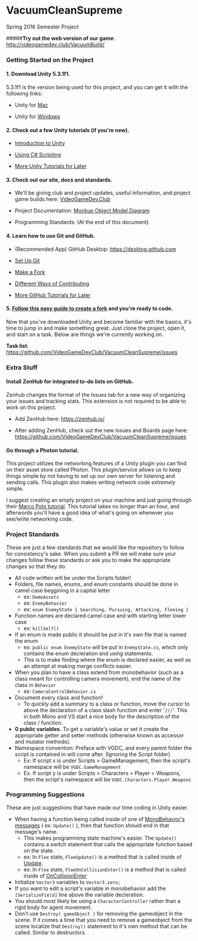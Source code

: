 # VacuumCleanSupreme
Spring 2016 Semester Project

#####**Try out the web version of our game**: http://videogamedev.club/VacuumBuild/

### Getting Started on the Project

#### 1. Download Unity 5.3.1f1.
5.3.1f1 is the version being used for this project, and you can get it with the following links:
 
- Unity for [Mac](https://unity3d.com/get-unity/download?thank-you=update&download_nid=24110&os=Mac)
 
- Unity for [Windows](https://unity3d.com/get-unity/download?thank-you=update&download_nid=24110&os=Win)

#### 2. Check out a few Unity tutorials (if you're new).

- [Introduction to Unity](https://unity3d.com/learn/tutorials/topics/interface-essentials)

- [Using C# Scripting](https://unity3d.com/learn/tutorials/topics/scripting)

- [More Unity Tutorials for Later](https://unity3d.com/learn/tutorials)

#### 3. Check out our site, docs and standards.
 
- We'll be giving club and project updates, useful information, and project game builds here: [VideoGameDev.Club](http://videogamedev.club) 

- Project Documentation: [Mockup Object Model Diagram](http://videogamedev.club/?page=GamePlans)

- Programming Standards: (At the end of this document)

#### 4. Learn how to use Git and GitHub.

- (Recommended App) GitHub Desktop: https://desktop.github.com

- [Set Up Git](https://help.github.com/articles/set-up-git/)

- [Make a Fork](https://guides.github.com/activities/forking/)

- [Different Ways of Contributing](https://guides.github.com/activities/contributing-to-open-source/#contributing)

- [More GitHub Tutorials for Later](https://guides.github.com)

#### 5. [Follow this easy guide to create a fork](http://imgur.com/a/D5Ee6) and you're ready to code.

Now that you've downloaded Unity and become familiar with the basics, it's time to jump in and make something great. Just clone the project, open it, and start on a task. Below are things we're currently working on.

**Task list**: https://github.com/VideoGameDevClub/VacuumCleanSupreme/issues

### Extra Stuff

#### Install ZenHub for integrated to-do lists on GitHub.
Zenhub changes the format of the Issues tab for a new way of organizing your issues and tracking stats. This extension is not required to be able to work on this project. 

- Add ZenHub here: https://zenhub.io/

- After adding ZenHub, check out the new Issues and Boards page here: https://github.com/VideoGameDevClub/VacuumCleanSupreme/issues

#### Go through a Photon tutorial.
This project utilizes the networking features of a Unity plugin you can find on their asset store called Photon. This plugin/service allows us to keep things simple by not having to set up our own server for listening and sending calls. This plugin also makes writing network code *extremely* simple.  

I suggest creating an empty project on your machine and just going through their [Marco Polo tutorial](https://doc.photonengine.com/en/pun/current/tutorials/tutorial-marco-polo).  This tutorial takes no longer than an hour, and afterwords you'll have a good idea of what's going on whenever you see/write networking code.

### Project Standards
These are just a few standards that we would like the repository to follow for consistency's sake.  When you submit a PR we will make sure your changes follow these standards or ask you to make the appropriate changes so that they do.

* All code written will be under the Scripts folder!
* Folders, file names, enums, and enum constants should be done in camel case beggining in a capital letter
  * ex: ```DemoAssets```
  * ex: ```EnemyBehavior```
  * ex: ```enum EnemyState { Searching, Pursuing, Attacking, Fleeing }```
* Function names are declared camel case and with starting letter lower case
  * ex: ```killSelf()```
* If an enum is made public it should be put in it's own file that is named the enum
  * ex: ```public enum EnemyState``` will be put in ```EnemyState.cs```, which only contains the enum decleration and using statements.
  * This is to make finding where the enum is declared easier, as well as an attempt at making merge conflicts easier.
* When you plan to have a class extend from monobehavior (such as a class meant for controlling camera movement), end the name of the class in ```Behavior```
  * ex: ```CameraControlBehavior.cs```
* Document every class and function!
  * To quickly add a summary to a class or function, move the cursor to above the declaration of a class slash function and enter '```///```'.  This in both Mono and VS start a nice body for the description of the class / function.
* **0 public variables.**  To get a variable's value or set it create the appropriate getter and setter methods (otherwise known as accessor and mutator methods).
* Namespace convention: Preface with VGDC, and every parent folder the script is contained in will come after. (Ignoring the Script folder)
  * Ex: If script x is under Scripts > GameManagement, then the script's namespace will be ```VGDC.GameManagement```
  * Ex. If script y is under Scripts > Characters > Player > Weapons, then the script's namespace will be ```VGDC.Characters.Player.Weapons```
  
### Programming Suggestions
These are just suggestions that have made our time coding in Unity easier.
* When having a function being called inside of one of [MonoBehavior's messages](http://docs.unity3d.com/ScriptReference/MonoBehaviour.html) ( ex: ```Update()``` ), then that function should end in that message's name.
  * This makes programming state machine's easier.  The ```Update()``` contains a switch statement that calls the appropriate function based on the state.
  * ex: In ```Flee``` state, ```FleeUpdate()``` is a method that is called inside of [Update](http://docs.unity3d.com/ScriptReference/MonoBehaviour.Update.html).  
  * ex: In ```Flee``` state, ```FleeOnCollisionEnter()``` is a method that is called inside of [OnCollisionEnter](http://docs.unity3d.com/ScriptReference/MonoBehaviour.OnCollisionEnter.html)
* Initialize ```Vector3``` variables to ```Vector3.zero;```
* If you want to edit a script's variable in monobehavior add the ```[SerializeField]``` line above the variable decleration.
* You should most likely be using a ```CharacterController``` rather than a rigid body for agent movement.
* Don't use ```Destroy( gameObject )``` for removing the gameobject in the scene.  If it comes a time that you need to remove a gameobject from the scene localize that ```Destroy()``` statement to it's own method that can be called. Similar to destructors.
